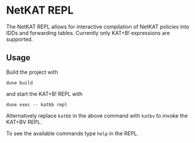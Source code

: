 # NetKAT REPL

The NetKAT REPL allows for interactive compilation of NetKAT policies into IDDs
and forwarding tables. Currently only KAT+B! expressions are supported.

## Usage

Build the project with
```
dune build
```
and start the KAT+B! REPL with
```
dune exec -- katbb repl
```
Alternatively replace `katbb` in the above command with `katbv` to invoke the 
KAT+BV REPL.

To see the available commands type `help` in the REPL.
